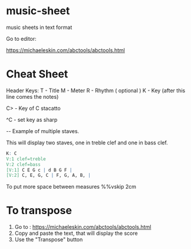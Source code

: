 # music-sheet
music sheets in text format


Go to editor: 

https://michaeleskin.com/abctools/abctools.html


# Cheat Sheet

Header Keys: 
T - Title
M - Meter
R - Rhythm ( optional )
K - Key (after this line comes the notes)


C> - Key of C stacatto

^C - set key as sharp

-- Example of multiple staves.

This will display two staves, one in treble clef and one in bass clef.

```abc
K: C
V:1 clef=treble
V:2 clef=bass
[V:1] C E G c | d B G F |
[V:2] C, E, G, C | F, G, A, B, |
```

To put more space between measures
%%vskip 2cm

# To transpose

1. Go to : https://michaeleskin.com/abctools/abctools.html
2. Copy and paste the text, that will display the score
3. Use the "Transpose" button